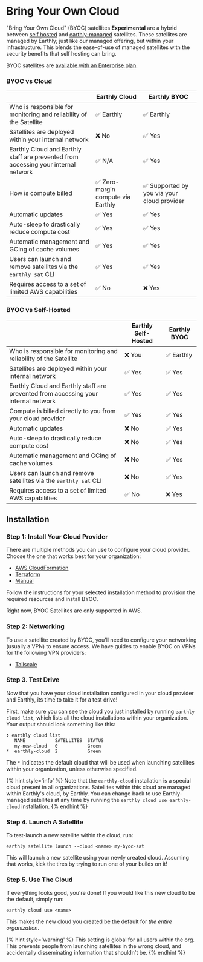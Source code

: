 # Bring Your Own Cloud

"Bring Your Own Cloud" (BYOC) satellites **Experimental** are a hybrid between [self hosted](../self-hosted.md) and [earthly-managed](../../satellites.md) satellites. These satellites are managed by Earthly; just like our managed offering, but within your infrastructure. This blends the ease-of-use of managed satellites with the security benefits that self hosting can bring.

BYOC satellites are [available with an Enterprise plan](https://earthly.dev/pricing).

### BYOC vs Cloud

|                                                                                    | Earthly Cloud                     | Earthly BYOC                               |
|------------------------------------------------------------------------------------|-----------------------------------|--------------------------------------------|
| Who is responsible for monitoring and reliability of the Satellite                 | ✅ Earthly                         | ✅ Earthly                                  |
| Satellites are deployed within your internal network                               | ❌ No                              | ✅ Yes                                      |
| Earthly Cloud and Earthly staff are prevented from accessing your internal network | ✅ N/A                             | ✅ Yes                                      |
| How is compute billed                                                              | ✅ Zero-margin compute via Earthly | ✅ Supported by you via your cloud provider |
| Automatic updates                                                                  | ✅ Yes                             | ✅ Yes                                      |
| Auto-sleep to drastically reduce compute cost                                      | ✅ Yes                             | ✅ Yes                                      |
| Automatic management and GCing of cache volumes                                    | ✅ Yes                             | ✅ Yes                                      |
| Users can launch and remove satellites via the `earthly sat` CLI                   | ✅ Yes                             | ✅ Yes                                      |
| Requires access to a set of limited AWS capabilities                               | ✅ No                              | ❌ Yes                                      |


### BYOC vs Self-Hosted

|                                                                                    | Earthly Self-Hosted | Earthly BYOC |
|------------------------------------------------------------------------------------|---------------------|--------------|
| Who is responsible for monitoring and reliability of the Satellite                 | ❌ You               | ✅ Earthly    |
| Satellites are deployed within your internal network                               | ✅ Yes               | ✅ Yes        |
| Earthly Cloud and Earthly staff are prevented from accessing your internal network | ✅ Yes               | ✅ Yes        |
| Compute is billed directly to you from your cloud provider                         | ✅ Yes               | ✅ Yes        |
| Automatic updates                                                                  | ❌ No                | ✅ Yes        |
| Auto-sleep to drastically reduce compute cost                                      | ❌ No                | ✅ Yes        |
| Automatic management and GCing of cache volumes                                    | ❌ No                | ✅ Yes        |
| Users can launch and remove satellites via the `earthly sat` CLI                   | ❌ No                | ✅ Yes        |
| Requires access to a set of limited AWS capabilities                               | ✅ No                | ❌ Yes        |

## Installation

### Step 1: Install Your Cloud Provider

There are multiple methods you can use to configure your cloud provider. Choose the one that works best for your organization:

* [AWS CloudFormation](./aws/cloudformation.md)
* [Terraform](./aws/terraform.md)
* [Manual](./aws/manual.md)

Follow the instructions for your selected installation method to provision the required resources and install BYOC.

Right now, BYOC Satellites are only supported in AWS.


### Step 2: Networking

To use a satellite created by BYOC, you'll need to configure your networking (usually a VPN) to ensure access. We have guides to enable BYOC on VPNs for the following VPN providers:
* [Tailscale](https://docs.earthly.dev/earthly-cloud/satellites/byoc/vpn/tailscale)

### Step 3. Test Drive

Now that you have your cloud installation configured in your cloud provider and Earthly, its time to take it for a test drive!

First, make sure you can see the cloud you just installed by running `earthly cloud list`, which lists all the cloud installations within your organization. Your output should look something like this:

```shell
❯ earthly cloud list
   NAME           SATELLITES  STATUS          
   my-new-cloud   0           Green  
*  earthly-cloud  2           Green  
```
The `*` indicates the default cloud that will be used when launching satellites within your organization, unless otherwise specified.

{% hint style='info' %}
Note that the `earthly-cloud` installation is a special cloud present in all organizations. Satellites within this cloud are managed within Earthly's cloud, by Earthly. You can change back to use Earthly-managed satellites at any time by running the `earthly cloud use earthly-cloud` installation.
{% endhint %}

### Step 4. Launch A Satellite

To test-launch a new satellite within the cloud, run:

```shell
earthly satellite launch --cloud <name> my-byoc-sat
```
This will launch a new satellite using your newly created cloud. Assuming that works, kick the tires by trying to run one of your builds on it!

### Step 5. Use The Cloud

If everything looks good, you're done! If you would like this new cloud to be the default, simply run:

```shell
earthly cloud use <name>
```

This makes the new cloud you created be the default for _the entire organization_.

{% hint style='warning' %}
This setting is global for all users within the org. This prevents people from launching satellites in the wrong cloud, and accidentally disseminating information that shouldn't be.
{% endhint %}
